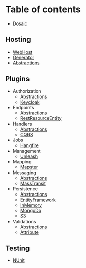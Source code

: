 # Table of contents

* [Dosaic](README.md)

## Hosting

* [WebHost](Hosting/WebHost/README.md)
* [Generator](Hosting/Generator/README.md)
* [Abstractions](Hosting/Abstractions/README.md)

## Plugins

* Authorization
    * [Abstractions](Plugins/Authorization/Abstractions/README.md)
    * [Keycloak](Plugins/Authorization/Keycloak/README.md)
* Endpoints
    * [Abstractions](Plugins/Endpoints/Abstractions/README.md)
    * [RestResourceEntity](Plugins/Endpoints/RestResourceEntity/README.md)
* Handlers
    * [Abstractions](Plugins/Handlers/Abstractions/Cqrs/README.md)
    * [CQRS](Plugins/Handlers/Cqrs/README.md)
* Jobs
    * [Hangfire](Plugins/Jobs/Hangfire/README.md)
* Management
    * [Unleash](Plugins/Management/Unleash/README.md)
* Mapping
  * [Mapster](Plugins/Mapping/Mapster/README.md)
* Messaging
  * [Abstractions](Plugins/Messaging/Abstractions/README.md)
  * [MassTransit](Plugins/Messaging/MassTransit/README.md)
* Persistence
    * [Abstractions](Plugins/Persistence/Abstractions/README.md)
    * [EntityFramework](Plugins/Persistence/EntityFramework/README.md)
    * [InMemory](Plugins/Persistence/InMemory/README.md)
    * [MongoDb](Plugins/Persistence/MongoDb/README.md)
    * [S3](Plugins/Persistence/S3/README.md)
* Validations
  * [Abstractions](Plugins/Validations/Abstractions/README.md)
  * [Attribute](Plugins/Validations/Attribute/README.md)

## Testing

* [NUnit](Testing/NUnit/README.md)
